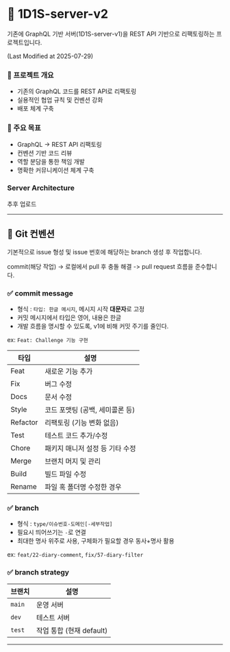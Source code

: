 # 🧭 1D1S-server-v2

기존에 GraphQL 기반 서버(1D1S-server-v1)을 REST API 기반으로 리팩토링하는 프로젝트입니다.  

(Last Modified at 2025-07-29)



### 📌 프로젝트 개요

- 기존의 GraphQL 코드를 REST API로 리팩토링
- 실용적인 협업 규칙 및 컨벤션 강화
- 배포 체계 구축


### 🚩 주요 목표

- GraphQL → REST API 리팩토링
- 컨벤션 기반 코드 리뷰
- 역할 분담을 통한 책임 개발
- 명확한 커뮤니케이션 체계 구축


### Server Architecture
추후 업로드 

---

## 🔀 Git 컨벤션

기본적으로 issue 형성 및 issue 번호에 해당하는 branch 생성 후 작업합니다. 

commit(해당 작업) -> 로컬에서 pull 후 충돌 해결 -> pull request 흐름을 준수합니다. 

### ✅ commit message

- 형식 : `타입: 한글 메시지`, 메시지 시작 **대문자**로 고정
- 커밋 메시지에서 타입은 영어, 내용은 한글
- 개발 흐름을 명시할 수 있도록, v1에 비해 커밋 주기를 줄인다.

ex: `Feat: Challenge 기능 구현`

| 타입       | 설명                  |
|----------|---------------------|
| Feat     | 새로운 기능 추가           |
| Fix      | 버그 수정               |
| Docs     | 문서 수정               |
| Style    | 코드 포맷팅 (공백, 세미콜론 등) |
| Refactor | 리팩토링 (기능 변화 없음)     |
| Test     | 테스트 코드 추가/수정        |
| Chore    | 패키지 매니저 설정 등 기타 수정  |
| Merge    | 브랜치 머지 및 관리         |
| Build    | 빌드 파일 수정            |
| Rename   | 파일 혹 폴더명 수정한 경우     |



### ✅ branch

- 형식 : `type/이슈번호-도메인[-세부작업]`
- 필요시 띄어쓰기는 `-`로 연결
- 최대한 명사 위주로 사용, 구체화가 필요할 경우 동사+명사 활용

ex: `feat/22-diary-comment`, `fix/57-diary-filter`

 

### ✅ branch strategy

| 브랜치 | 설명                |
|-------|-------------------|
| `main` | 운영 서버             |
| `dev` | 테스트 서버            |
| `test` | 작업 통합 (현재 default) |



---


